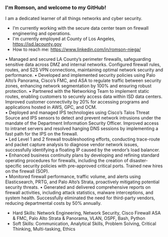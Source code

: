 ### I'm Romson, and welcome to my GitHub!

I am a dedicated learner of all things networks and cyber security. 

- I’m currently working with the secure data center team on firewall engineering and operations. 
- I'm currently employed at County of Los Angeles, https://isd.lacounty.gov
- How to reach me: https://www.linkedin.com/in/romson-niega/

•	Managed and secured LA County’s perimeter firewalls, safeguarding sensitive data across DMZ and internal networks. Configured firewall rules, routes, and S2S VPN connections, maintaining optimal network security and performance. 
•	Developed and implemented security policies using Palo Alto’s Panorama, Cisco’s FMC, and ASA to regulate traffic between security zones, enhancing network segmentation by 100% and ensuring robust protection. 
•	Partnered with the Networking Team to implement static routes, enabling customers to securely access data within ISD data centers. Improved customer connectivity by 20% for accessing programs and applications hosted in AWS, GPC, and OCM.  
•	Deployed and managed IPS technologies using Cisco’s Talos Threat Source and IPS sensors to detect and prevent network intrusions under the mandate of the Department Information Security Officer. Improved access to intranet servers and   resolved hanging DNS sessions by implementing a fast path for the IPS on the firewall.   
•	Led Level 1 and 2 firewall troubleshooting efforts, conducting trace-route and packet capture analysis to diagnose vendor network issues, successfully identifying a floating IP caused by the vendor’s load balancer. 
•	Enhanced business continuity plans by developing and refining standard operating procedures for firewalls, including the creation of disaster-specific security policies with pre-approved critical ports. Trained new hires on the firewall (SOP).  
•	Monitored firewall performance, traffic volume, and alerts using Elasticsearch, PRTG, and Palo Alto’s Strata, proactively mitigating potential security threats. 
•	Generated and delivered comprehensive reports on firewall activities, including attack statistics, malware interceptions, and system health. Successfully eliminated the need for third-party vendors, reducing departmental costs by 50% annually. 
  
- Hard Skills: Network Engineering, Network Security, Cisco Firewall ASA & FMC, Palo Alto Strata & Panorama, VLAN, OSPF, Bash, Python
- Soft Skills: Communication, Analytical Skills, Problem Solving, Critical Thinking, Multi-tasking, Ethics
<!--
**Romson-Niega/romson-niega** is a ✨ _special_ ✨ repository because its `README.md` (this file) appears on your GitHub profile.

Here are some ideas to get you started:

- 🔭 I’m currently working on ...
- 🌱 I’m currently learning ...
- 👯 I’m looking to collaborate on ...
- 🤔 I’m looking for help with ...
- 💬 Ask me about ...
- 📫 How to reach me: ...
- 😄 Pronouns: ...
- ⚡ Fun fact: ...
-->
